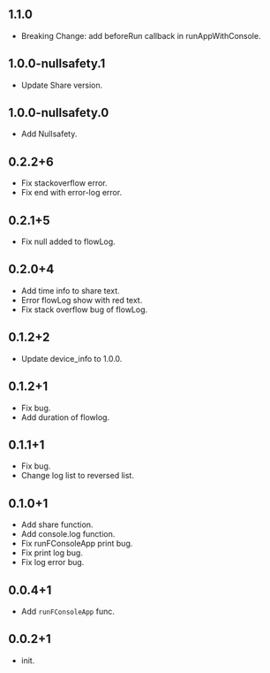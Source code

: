 
## 1.1.0
* Breaking Change: add beforeRun callback in runAppWithConsole.
## 1.0.0-nullsafety.1
* Update Share version.
## 1.0.0-nullsafety.0 
* Add Nullsafety.
## 0.2.2+6
* Fix stackoverflow error.
* Fix end with error-log error.
## 0.2.1+5
* Fix null added to flowLog.
## 0.2.0+4
* Add time info to share text.
* Error flowLog show with red text.
* Fix stack overflow bug of flowLog.
## 0.1.2+2
* Update device_info to 1.0.0.
## 0.1.2+1
* Fix bug.
* Add duration of flowlog.
## 0.1.1+1

* Fix bug.
* Change log list to reversed list.
## 0.1.0+1

* Add share function.
* Add console.log function.
* Fix runFConsoleApp print bug.
* Fix print log bug.
* Fix log error bug.

## 0.0.4+1

* Add `runFConsoleApp` func.

## 0.0.2+1

* init.
